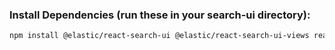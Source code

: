 ### Install Dependencies (run these in your search-ui directory):

```bash
npm install @elastic/react-search-ui @elastic/react-search-ui-views react react-dom
```